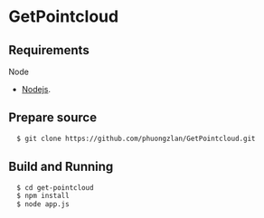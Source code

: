 # GetPointcloud
## Requirements

  Node
- [Nodejs](https://nodejs.org/en/download/).
## Prepare source

```sh
  $ git clone https://github.com/phuongzlan/GetPointcloud.git
```

## Build and Running

```sh
  $ cd get-pointcloud
  $ npm install
  $ node app.js
```

